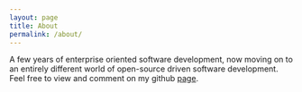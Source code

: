 ```yaml
---
layout: page
title: About
permalink: /about/
---
```


A few years of enterprise oriented software development, now moving on to an entirely different world of open-source driven software development.
Feel free to view and comment on my github [page](https://github.com/satriyo796).

